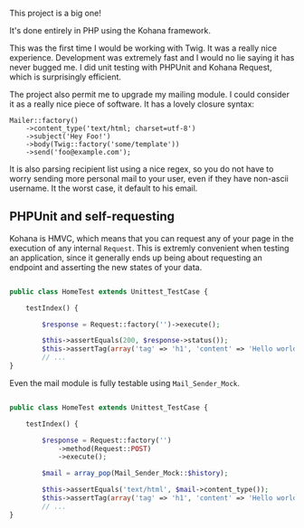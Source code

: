 This project is a big one!

It's done entirely in PHP using the Kohana framework.

This was the first time I would be working with Twig. It was a really nice experience. Development was extremely fast and I would no lie saying it has never bugged me. I did unit testing with PHPUnit and Kohana Request, which is surprisingly efficient.

The project also permit me to upgrade my mailing module. I could consider it as a really nice piece of software. It has a lovely closure syntax:

```
Mailer::factory()
    ->content_type('text/html; charset=utf-8')
    ->subject('Hey Foo!')
    ->body(Twig::factory('some/template'))
    ->send('foo@example.com');
```

It is also parsing recipient list using a nice regex, so you do not have to worry sending more personal mail to your user, even if they have non-ascii username. It the worst case, it default to his email.

## PHPUnit and self-requesting

Kohana is HMVC, which means that you can request any of your page in the execution of any internal ```Request```. This is extremly convenient when testing an application, since it generally ends up being about requesting an endpoint and asserting the new states of your data.

```php

public class HomeTest extends Unittest_TestCase {

    testIndex() {

        $response = Request::factory('')->execute();

        $this->assertEquals(200, $response->status());
        $this->assertTag(array('tag' => 'h1', 'content' => 'Hello world!'), $response->body());
        // ...
}
```

Even the mail module is fully testable using ```Mail_Sender_Mock```.

```php

public class HomeTest extends Unittest_TestCase {

    testIndex() {

        $response = Request::factory('')
            ->method(Request::POST)
            ->execute();

        $mail = array_pop(Mail_Sender_Mock::$history);

        $this->assertEquals('text/html', $mail->content_type());
        $this->assertTag(array('tag' => 'h1', 'content' => 'Hello world!'), $mail->body());
        // ...
}
```